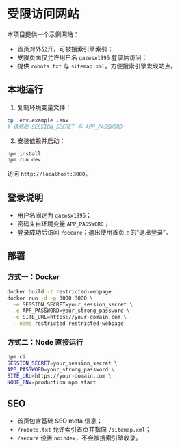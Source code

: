 # 受限访问网站

本项目提供一个示例网站：
- 首页对外公开，可被搜索引擎索引；
- 受限页面仅允许用户名 `qazwsx1995` 登录后访问；
- 提供 `robots.txt` 与 `sitemap.xml`，方便搜索引擎发现站点。

## 本地运行

1. 复制环境变量文件：

```bash
cp .env.example .env
# 请修改 SESSION_SECRET 与 APP_PASSWORD
```

2. 安装依赖并启动：

```bash
npm install
npm run dev
```

访问 `http://localhost:3000`。

## 登录说明
- 用户名固定为 `qazwsx1995`；
- 密码来自环境变量 `APP_PASSWORD`；
- 登录成功后访问 `/secure`；退出使用首页上的“退出登录”。

## 部署
### 方式一：Docker

```bash
docker build -t restricted-webpage .
docker run -d -p 3000:3000 \
  -e SESSION_SECRET=your_session_secret \
  -e APP_PASSWORD=your_strong_password \
  -e SITE_URL=https://your-domain.com \
  --name restricted restricted-webpage
```

### 方式二：Node 直接运行

```bash
npm ci
SESSION_SECRET=your_session_secret \
APP_PASSWORD=your_strong_password \
SITE_URL=https://your-domain.com \
NODE_ENV=production npm start
```

## SEO
- 首页包含基础 SEO meta 信息；
- `/robots.txt` 允许索引首页并指向 `/sitemap.xml`；
- `/secure` 设置 `noindex`，不会被搜索引擎收录。
